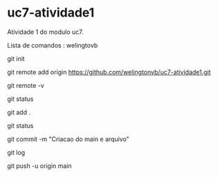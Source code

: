 # uc7-atividade1

Atividade 1 do modulo uc7.

Lista de comandos : welingtovb

git init

git remote add origin https://github.com/welingtonvb/uc7-atividade1.git

git remote -v

git status

git add .

git status

git commit -m "Criacao do main e arquivo"

git log

git push -u origin main

